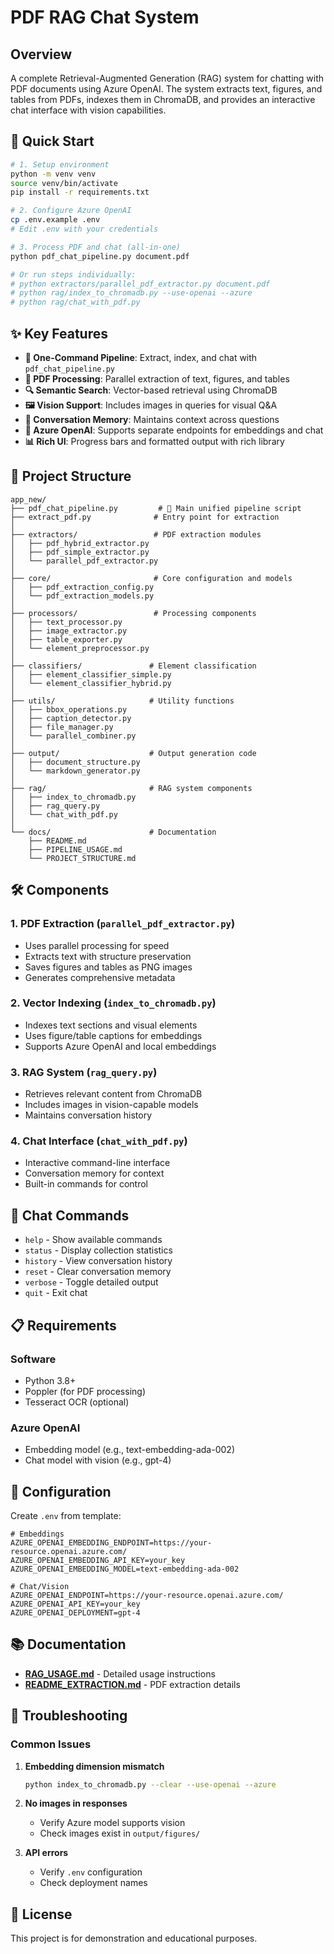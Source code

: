 # PDF RAG Chat System

## Overview

A complete Retrieval-Augmented Generation (RAG) system for chatting with PDF documents using Azure OpenAI. The system extracts text, figures, and tables from PDFs, indexes them in ChromaDB, and provides an interactive chat interface with vision capabilities.

## 🚀 Quick Start

```bash
# 1. Setup environment
python -m venv venv
source venv/bin/activate
pip install -r requirements.txt

# 2. Configure Azure OpenAI
cp .env.example .env
# Edit .env with your credentials

# 3. Process PDF and chat (all-in-one)
python pdf_chat_pipeline.py document.pdf

# Or run steps individually:
# python extractors/parallel_pdf_extractor.py document.pdf
# python rag/index_to_chromadb.py --use-openai --azure
# python rag/chat_with_pdf.py
```

## ✨ Key Features

- **🎯 One-Command Pipeline**: Extract, index, and chat with `pdf_chat_pipeline.py`
- **📄 PDF Processing**: Parallel extraction of text, figures, and tables
- **🔍 Semantic Search**: Vector-based retrieval using ChromaDB
- **🖼️ Vision Support**: Includes images in queries for visual Q&A
- **💬 Conversation Memory**: Maintains context across questions
- **🚀 Azure OpenAI**: Supports separate endpoints for embeddings and chat
- **📊 Rich UI**: Progress bars and formatted output with rich library

## 📁 Project Structure

```
app_new/
├── pdf_chat_pipeline.py         # 🎯 Main unified pipeline script
├── extract_pdf.py              # Entry point for extraction
│
├── extractors/                 # PDF extraction modules
│   ├── pdf_hybrid_extractor.py
│   ├── pdf_simple_extractor.py
│   └── parallel_pdf_extractor.py
│
├── core/                       # Core configuration and models
│   ├── pdf_extraction_config.py
│   └── pdf_extraction_models.py
│
├── processors/                 # Processing components
│   ├── text_processor.py
│   ├── image_extractor.py
│   ├── table_exporter.py
│   └── element_preprocessor.py
│
├── classifiers/               # Element classification
│   ├── element_classifier_simple.py
│   └── element_classifier_hybrid.py
│
├── utils/                     # Utility functions
│   ├── bbox_operations.py
│   ├── caption_detector.py
│   ├── file_manager.py
│   └── parallel_combiner.py
│
├── output/                    # Output generation code
│   ├── document_structure.py
│   └── markdown_generator.py
│
├── rag/                       # RAG system components
│   ├── index_to_chromadb.py
│   ├── rag_query.py
│   └── chat_with_pdf.py
│
└── docs/                      # Documentation
    ├── README.md
    ├── PIPELINE_USAGE.md
    └── PROJECT_STRUCTURE.md
```

## 🛠️ Components

### 1. PDF Extraction (`parallel_pdf_extractor.py`)
- Uses parallel processing for speed
- Extracts text with structure preservation
- Saves figures and tables as PNG images
- Generates comprehensive metadata

### 2. Vector Indexing (`index_to_chromadb.py`)
- Indexes text sections and visual elements
- Uses figure/table captions for embeddings
- Supports Azure OpenAI and local embeddings

### 3. RAG System (`rag_query.py`)
- Retrieves relevant content from ChromaDB
- Includes images in vision-capable models
- Maintains conversation history

### 4. Chat Interface (`chat_with_pdf.py`)
- Interactive command-line interface
- Conversation memory for context
- Built-in commands for control

## 💬 Chat Commands

- `help` - Show available commands
- `status` - Display collection statistics
- `history` - View conversation history
- `reset` - Clear conversation memory
- `verbose` - Toggle detailed output
- `quit` - Exit chat

## 📋 Requirements

### Software
- Python 3.8+
- Poppler (for PDF processing)
- Tesseract OCR (optional)

### Azure OpenAI
- Embedding model (e.g., text-embedding-ada-002)
- Chat model with vision (e.g., gpt-4)

## 🔧 Configuration

Create `.env` from template:

```env
# Embeddings
AZURE_OPENAI_EMBEDDING_ENDPOINT=https://your-resource.openai.azure.com/
AZURE_OPENAI_EMBEDDING_API_KEY=your_key
AZURE_OPENAI_EMBEDDING_MODEL=text-embedding-ada-002

# Chat/Vision
AZURE_OPENAI_ENDPOINT=https://your-resource.openai.azure.com/
AZURE_OPENAI_API_KEY=your_key
AZURE_OPENAI_DEPLOYMENT=gpt-4
```

## 📚 Documentation

- **[RAG_USAGE.md](RAG_USAGE.md)** - Detailed usage instructions
- **[README_EXTRACTION.md](README_EXTRACTION.md)** - PDF extraction details

## 🐛 Troubleshooting

### Common Issues

1. **Embedding dimension mismatch**
   ```bash
   python index_to_chromadb.py --clear --use-openai --azure
   ```

2. **No images in responses**
   - Verify Azure model supports vision
   - Check images exist in `output/figures/`

3. **API errors**
   - Verify `.env` configuration
   - Check deployment names

## 📝 License

This project is for demonstration and educational purposes.